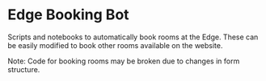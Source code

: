 # Edge Booking Bot

Scripts and notebooks to automatically book rooms at the Edge. These can be easily modified to book other rooms available on the website.

Note: Code for booking rooms may be broken due to changes in form structure.
